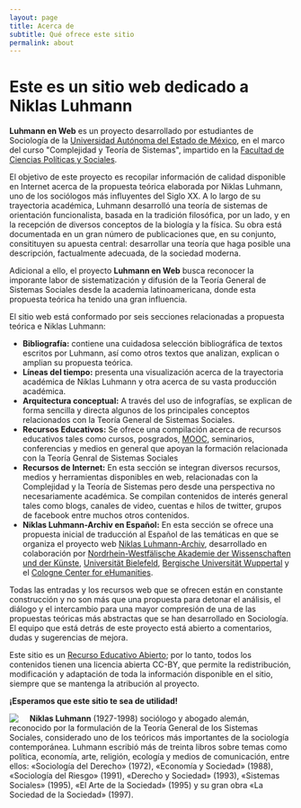 ```yaml
---
layout: page
title: Acerca de
subtitle: Qué ofrece este sitio
permalink: about
---
```


# Este es un sitio web dedicado a Niklas Luhmann

**Luhmann en Web** es un proyecto desarrollado por estudiantes de Sociología de la [Universidad Autónoma del Estado de México](https://www.uaemex.mx/), en el marco del curso "Complejidad y Teoría de Sistemas", impartido en la [Facultad de Ciencias Políticas y Sociales](https://fcpysuaemexoficial.wixsite.com/misitio).

El objetivo de este proyecto es recopilar información de calidad disponible en Internet acerca de la propuesta teórica elaborada por Niklas Luhmann, uno de los sociólogos más influyentes del Siglo XX. A lo largo de su trayectoria académica, Luhmann desarrolló una teoría de sistemas de orientación funcionalista, basada en la tradición filosófica, por un lado, y en la recepción de diversos conceptos de la biología y la física. Su obra está documentada en un gran número de publicaciones que, en su conjunto, consitituyen su apuesta central: desarrollar una teoría que haga posible una descripción, factualmente adecuada, de la sociedad moderna.

Adicional a ello, el proyecto **Luhmann en Web** busca reconocer la imporante labor de sistematización y difusión de la Teoría General de Sistemas Sociales desde la academia latinoamericana, donde esta propuesta teórica ha tenido una gran influencia.

El sitio web está conformado por seis secciones relacionadas a propuesta teórica e Niklas Luhmann:

* **Bibliografía:** contiene una cuidadosa selección bibliográfica de textos escritos por Luhmann, así como otros textos que analizan, explican o amplian su propuesta teórica.
* **Líneas del tiempo:** presenta una visualización acerca de la trayectoria académica de Niklas Luhmann y otra acerca de su vasta producción académica.
* **Arquitectura conceptual:** A través del uso de infografías, se explican de forma sencilla y directa algunos de los principales conceptos relacionados con la Teoría General de Sistemas Sociales.
* **Recursos Educativos:** Se ofrece una compilación acerca de recursos educativos tales como cursos, posgrados, [MOOC](https://es.wikipedia.org/wiki/Massive_Open_Online_Course), seminarios, conferencias y medios en general que apoyan la formación relacionada con la Teoría Genral de Sistemas Sociales 
* **Recursos de Internet:** En esta sección se integran diversos recursos, medios y herramientas disponibles en web, relacionadas con la Complejidad y la Teoría de Sistemas pero desde una perspectiva no necesariamente académica. Se compilan contenidos de interés general tales como blogs, canales de video, cuentas e hilos de twitter, grupos de facebook entre muchos otros contenidos. 
* **Niklas Luhmann-Archiv en Español:** En esta sección se ofrece una propuesta inicial de traducción al Español de las temáticas en que se organiza el proyecto web [Niklas Luhmann-Archiv](https://niklas-luhmann-archiv.de/), desarrollado en colaboración por [Nordrhein-Westfälische Akademie der Wissenschaften und der Künste](https://www.awk.nrw/), [Universität Bielefeld](https://www.uni-bielefeld.de/fakultaeten/soziologie/index.xml), [Bergische Universität Wuppertal](https://www.geschichte.uni-wuppertal.de/de/lehrgebiete/digital-humanities/) y el [Cologne Center for eHumanities](https://cceh.uni-koeln.de/). 


Todas las entradas y los recursos web que se ofrecen están en constante construcción y no son más que una propuesta para detonar el análisis, el diálogo y el intercambio para una mayor compresión de una de las propuestas teóricas más abstractas que se han desarrollado en Sociología. El equipo que está detrás de este proyecto está abierto a comentarios, dudas y sugerencias de mejora.

Este sitio es un [Recurso Educativo Abierto](https://es.wikipedia.org/wiki/Recursos_educativos_abiertos); por lo tanto, todos los contenidos tienen una licencia abierta CC-BY, que permite la redistribución, modificación y adaptación de toda la información disponible en el sitio, siempre que se mantenga la atribución al proyecto.

**¡Esperamos que este sitio te sea de utilidad!**

<div style="clear:both"></div>

<img src="{{ site.baseurl }}/assets/img/Luhmann.jpeg" style="float: left; padding-right: 20px;"> **Niklas Luhmann** (1927-1998) sociólogo y abogado alemán, reconocido por la formulación de la Teoría General de los Sistemas Sociales, considerado uno de los teóricos más importantes de la sociología contemporánea. Luhmann escribió más de treinta libros sobre temas como política, economía, arte, religión, ecología y medios de comunicación, entre ellos: «Sociología del Derecho» (1972), «Economía y Sociedad» (1988), «Sociología del Riesgo» (1991), «Derecho y Sociedad» (1993), «Sistemas Sociales» (1995), «El Arte de la Sociedad» (1995) y su gran obra «La Sociedad de la Sociedad» (1997).

<div style="clear:both"></div>
